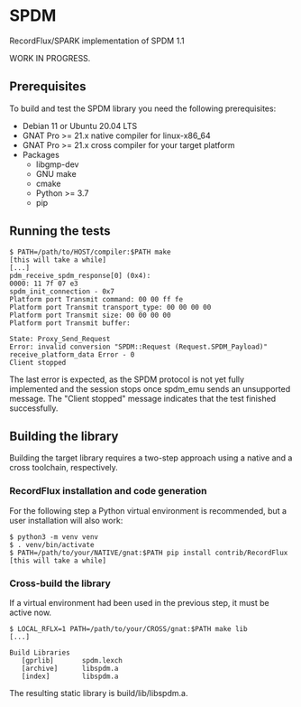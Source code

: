 # SPDM

RecordFlux/SPARK implementation of SPDM 1.1

WORK IN PROGRESS.

## Prerequisites

To build and test the SPDM library you need the following prerequisites:

- Debian 11 or Ubuntu 20.04 LTS
- GNAT Pro >= 21.x native compiler for linux-x86_64
- GNAT Pro >= 21.x cross compiler for your target platform
- Packages
	- libgmp-dev
	- GNU make
	- cmake
	- Python >= 3.7
	- pip

## Running the tests

```
$ PATH=/path/to/HOST/compiler:$PATH make
[this will take a while]
[...]
pdm_receive_spdm_response[0] (0x4):
0000: 11 7f 07 e3
spdm_init_connection - 0x7
Platform port Transmit command: 00 00 ff fe
Platform port Transmit transport_type: 00 00 00 00
Platform port Transmit size: 00 00 00 00
Platform port Transmit buffer:

State: Proxy_Send_Request
Error: invalid conversion "SPDM::Request (Request.SPDM_Payload)"
receive_platform_data Error - 0
Client stopped
```

The last error is expected, as the SPDM protocol is not yet fully implemented
and the session stops once spdm_emu sends an unsupported message. The "Client
stopped" message indicates that the test finished successfully.

## Building the library

Building the target library requires a two-step approach using a native and a
cross toolchain, respectively.

### RecordFlux installation and code generation

For the following step a Python virtual environment is recommended, but a user
installation will also work:

```
$ python3 -m venv venv
$ . venv/bin/activate
$ PATH=/path/to/your/NATIVE/gnat:$PATH pip install contrib/RecordFlux
[this will take a while]
```

### Cross-build the library

If a virtual environment had been used in the previous step, it must be active now.

```
$ LOCAL_RFLX=1 PATH=/path/to/your/CROSS/gnat:$PATH make lib
[...]

Build Libraries
   [gprlib]       spdm.lexch
   [archive]      libspdm.a
   [index]        libspdm.a
```

The resulting static library is build/lib/libspdm.a.
